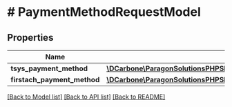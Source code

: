 # # PaymentMethodRequestModel

## Properties

Name | Type | Description | Notes
------------ | ------------- | ------------- | -------------
**tsys_payment_method** | [**\DCarbone\ParagonSolutionsPHPSDK\Model\TsysPaymentMethodModel**](TsysPaymentMethodModel.md) |  | [optional]
**firstach_payment_method** | [**\DCarbone\ParagonSolutionsPHPSDK\Model\FirstACHPaymentMethodModel**](FirstACHPaymentMethodModel.md) |  | [optional]

[[Back to Model list]](../../README.md#models) [[Back to API list]](../../README.md#endpoints) [[Back to README]](../../README.md)
